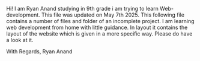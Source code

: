 Hi! I am Ryan Anand studying in 9th grade i am trying to learn Web-development.
This file was updated on May 7th 2025.
This following file contains a number of files and folder of an incomplete project. I am learning web development from home with little guidance.
In layout it contains the layout of the website which is given in a more specific way.
Please do have a look at it.

With Regards,
Ryan Anand
